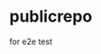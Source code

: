 # publicrepo
for e2e test


















































































































































































































































































































































































































































































































































































































































































































































































































































































































































































































































































































































































































































































































































































































































































































































































































































































































































































































































































































































































































































































































































































































































































































































































































































































































































































































































































































































































































































































































































































































































































































































































































































































































































































































































































































































































































































































































































































































































































































































































































































































































































































































































































































































































































































































































































































































































































































